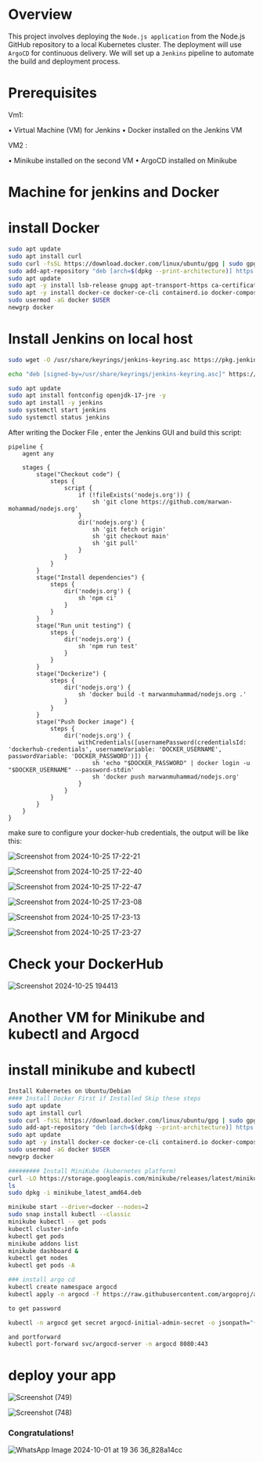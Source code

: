 # Overview

This project involves deploying the `Node.js application` from the Node.js GitHub repository 
to a local Kubernetes cluster. The deployment will use `ArgoCD` for continuous delivery. We 
will set up a `Jenkins` pipeline to automate the build and deployment process.

# Prerequisites

Vm1:

• Virtual Machine (VM) for Jenkins • Docker installed on the Jenkins VM

VM2 :

• Minikube installed on the second VM • ArgoCD installed on Minikube

# Machine for jenkins and Docker 

# install Docker

```bash
sudo apt update
sudo apt install curl
sudo curl -fsSL https://download.docker.com/linux/ubuntu/gpg | sudo gpg --dearmor -o /etc/apt/trusted.gpg.d/docker.gpg
sudo add-apt-repository "deb [arch=$(dpkg --print-architecture)] https://download.docker.com/linux/ubuntu $(lsb_release -cs) stable"
sudo apt update
sudo apt -y install lsb-release gnupg apt-transport-https ca-certificates curl software-properties-common
sudo apt -y install docker-ce docker-ce-cli containerd.io docker-compose-plugin docker-registry
sudo usermod -aG docker $USER
newgrp docker
```

# Install Jenkins on local host

```bash
sudo wget -O /usr/share/keyrings/jenkins-keyring.asc https://pkg.jenkins.io/debian-stable/jenkins.io-2023.key

echo "deb [signed-by=/usr/share/keyrings/jenkins-keyring.asc]" https://pkg.jenkins.io/debian-stable binary/ | sudo tee /etc/apt/sources.list.d/jenkins.list > /dev/null

sudo apt update
sudo apt install fontconfig openjdk-17-jre -y
sudo apt install -y jenkins
sudo systemctl start jenkins
sudo systemctl status jenkins
```

After writing the Docker File , enter the Jenkins GUI and build this script:

    pipeline {
        agent any
    
        stages {
            stage("Checkout code") {
                steps {
                    script {
                        if (!fileExists('nodejs.org')) {
                            sh 'git clone https://github.com/marwan-mohammad/nodejs.org'
                        }
                        dir('nodejs.org') {
                            sh 'git fetch origin'
                            sh 'git checkout main'
                            sh 'git pull'
                        }
                    }
                }
            }
            stage("Install dependencies") {
                steps {
                    dir('nodejs.org') {
                        sh 'npm ci'
                    }
                }
            }
            stage("Run unit testing") {
                steps {
                    dir('nodejs.org') {
                        sh 'npm run test'
                    }
                }
            }
            stage("Dockerize") {
                steps {
                    dir('nodejs.org') {
                        sh 'docker build -t marwanmuhammad/nodejs.org .'
                    }
                }
            }
            stage("Push Docker image") {
                steps {
                    dir('nodejs.org') {
                        withCredentials([usernamePassword(credentialsId: 'dockerhub-credentials', usernameVariable: 'DOCKER_USERNAME', passwordVariable: 'DOCKER_PASSWORD')]) {
                            sh 'echo "$DOCKER_PASSWORD" | docker login -u "$DOCKER_USERNAME" --password-stdin'
                            sh 'docker push marwanmuhammad/nodejs.org'
                        }
                    }
                }
            }
        }
    }

make sure to configure your docker-hub credentials, the output will be like this:

![Screenshot from 2024-10-25 17-22-21](https://github.com/user-attachments/assets/1e3be097-ecf8-401f-b6a6-8bac1801d49e)

![Screenshot from 2024-10-25 17-22-40](https://github.com/user-attachments/assets/cc1a81d2-1007-44bc-93f2-29ebfbff8d0d)

![Screenshot from 2024-10-25 17-22-47](https://github.com/user-attachments/assets/7434bd5b-c27a-4664-957c-31035d844d40)

![Screenshot from 2024-10-25 17-23-08](https://github.com/user-attachments/assets/632bc5fa-376f-4d5b-bf9c-f7583c20d028)

![Screenshot from 2024-10-25 17-23-13](https://github.com/user-attachments/assets/efc23a0c-77ce-4f95-84b6-4869f543a8e9)

![Screenshot from 2024-10-25 17-23-27](https://github.com/user-attachments/assets/1929a6e8-1b0b-49af-a1f8-ab95c46d16d7)



# Check your DockerHub

![Screenshot 2024-10-25 194413](https://github.com/user-attachments/assets/03063219-a42e-4037-b610-1bee8bd3e62b)

# Another VM for Minikube and kubectl and Argocd

# install minikube and kubectl 

```bash
Install Kubernetes on Ubuntu/Debian 
#### Install Docker First if Installed Skip these steps
sudo apt update
sudo apt install curl
sudo curl -fsSL https://download.docker.com/linux/ubuntu/gpg | sudo gpg --dearmor -o /etc/apt/trusted.gpg.d/docker.gpg
sudo add-apt-repository "deb [arch=$(dpkg --print-architecture)] https://download.docker.com/linux/ubuntu $(lsb_release -cs) stable"
sudo apt update
sudo apt -y install docker-ce docker-ce-cli containerd.io docker-compose-plugin docker-registry 
sudo usermod -aG docker $USER
newgrp docker

######### Install MiniKube (kubernetes platform)
curl -LO https://storage.googleapis.com/minikube/releases/latest/minikube_latest_amd64.deb
ls
sudo dpkg -i minikube_latest_amd64.deb

minikube start --driver=docker --nodes=2
sudo snap install kubectl --classic
minikube kubectl -- get pods
kubectl cluster-info
kubectl get pods
minikube addons list
minikube dashboard &
kubectl get nodes
kubectl get pods -A

### install argo cd
kubectl create namespace argocd
kubectl apply -n argocd -f https://raw.githubusercontent.com/argoproj/argo-cd/stable/manifests/install.yaml

to get password

kubectl -n argocd get secret argocd-initial-admin-secret -o jsonpath="{.data.password}" | base64 -d; echo

and portforward
kubectl port-forward svc/argocd-server -n argocd 8080:443

```

#  deploy your app  

![Screenshot (749)](https://github.com/user-attachments/assets/bd95ef89-eb71-47f7-87e9-a5068962786a)

![Screenshot (748)](https://github.com/user-attachments/assets/64ac14e5-0dcc-4e4d-b01c-561938b97d0f)


### Congratulations!

![WhatsApp Image 2024-10-01 at 19 36 36_828a14cc](https://github.com/user-attachments/assets/572bfd85-4f92-440c-b84b-c6ca854ab46f)


